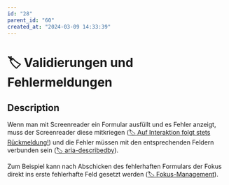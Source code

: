 ```yaml
---
id: "28"
parent_id: "60"
created_at: "2024-03-09 14:33:39"
---
```


# 🏷️ Validierungen und Fehlermeldungen

## Description

Wenn man mit Screenreader ein Formular ausfüllt und es Fehler anzeigt, muss der Screenreader diese mitkriegen ([🏷️ Auf Interaktion folgt stets Rückmeldung!](/en/tags/auf-interaktion-folgt-stets-ruckmeldung)) und die Fehler müssen mit den entsprechenden Feldern verbunden sein ([🏷️ aria-describedby](/en/tags/aria-describedby)).

Zum Beispiel kann nach Abschicken des fehlerhaften Formulars der Fokus direkt ins erste fehlerhafte Feld gesetzt werden ([🏷️ Fokus-Management](/en/tags/fokus-management)).